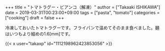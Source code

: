 +++
title = "トマトラグー・ビアンコ（解凍）"
author = ["Takaaki ISHIKAWA"]
date = 2019-03-31T00:23:00+09:00
tags = ["pasta", "tomato"]
categories = ["cooking"]
draft = false
+++

冷凍しておいたトマトラグーです。フライパンで温めてそのまま食べました。麺はいつもより細めの1.6[mm]です。  

{{< x user="takaxp" id="1112198962423853056" >}}
